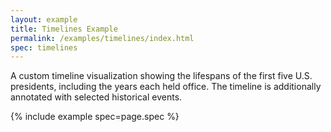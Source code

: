 ```yaml
---
layout: example
title: Timelines Example
permalink: /examples/timelines/index.html
spec: timelines
---
```


A custom timeline visualization showing the lifespans of the first five U.S. presidents, including the years each held office. The timeline is additionally annotated with selected historical events.

{% include example spec=page.spec %}
